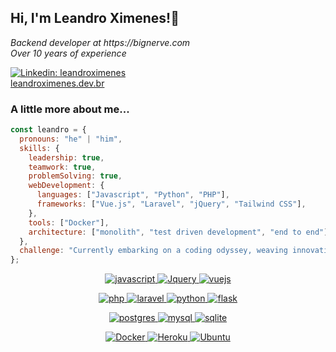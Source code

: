 <h2> Hi, I'm Leandro Ximenes!👋</h2>
<p>
 <em>
  Backend developer at https://bignerve.com</br>
  Over 10 years of experience
  </em>
</p>

[![Linkedin: leandroximenes](https://img.shields.io/badge/-leandroximenes-blue?style=flat-square&logo=Linkedin&logoColor=white&link=https://www.linkedin.com/in/leandroximenes/)](https://www.linkedin.com/in/leandroximenes/)
<br/>
[leandroximenes.dev.br](https://leandroximenes.dev.br)


### A little more about me...  

```javascript
const leandro = {
  pronouns: "he" | "him",
  skills: {
    leadership: true,
    teamwork: true,
    problemSolving: true,
    webDevelopment: {
      languages: ["Javascript", "Python", "PHP"],
      frameworks: ["Vue.js", "Laravel", "jQuery", "Tailwind CSS"],
    },
    tools: ["Docker"],
    architecture: ["monolith", "test driven development", "end to end"],
  },
  challenge: "Currently embarking on a coding odyssey, weaving innovation and precision into every line of code. 🚀",
};
```

 <p align="center">
  <a href="https://www.javascript.com/" target="_blank">
    <img src="https://img.shields.io/badge/JavaScript-323330?style=for-the-badge&logo=javascript&logoColor=F7DF1E" alt="javascript">
  </a>
  <a href="https://jquery.com/" target="_blank">
    <img src="https://img.shields.io/badge/jQuery-0769AD?style=for-the-badge&logo=jquery&logoColor=white" alt="Jquery">
  </a>
  <a href="https://vuejs.org/" target="_blank">
    <img src="https://img.shields.io/badge/Vue%20js-35495E?style=for-the-badge&logo=vuedotjs&logoColor=4FC08D" alt="vuejs">
  </a>
 </p>
 <p align="center">
  <a href="https://www.php.net/" target="_blank">
    <img src="https://img.shields.io/badge/PHP-777BB4?style=for-the-badge&logo=php&logoColor=white" alt="php">
  </a>
  <a href="https://laravel.com/" target="_blank">
    <img src="https://img.shields.io/badge/Laravel-FF2D20?style=for-the-badge&logo=laravel&logoColor=white" alt="laravel">
  </a>
   <a href="https://www.python.org/" target="_blank">
    <img src="https://img.shields.io/badge/Python-FFD43B?style=for-the-badge&logo=python&logoColor=blue" alt="python">
  </a>
   <a href="https://flask.palletsprojects.com/en/3.0.x/" target="_blank">
    <img src="https://img.shields.io/badge/Flask-000000?style=for-the-badge&logo=flask&logoColor=white" alt="flask">
  </a>
</p>
<p align="center">
   <a href="https://www.postgresql.org/" target="_blank">
    <img src="https://img.shields.io/badge/PostgreSQL-316192?style=for-the-badge&logo=postgresql&logoColor=white" alt="postgres">
  </a>
  <a href="https://www.mysql.com/" target="_blank">
    <img src="https://img.shields.io/badge/MySQL-005C84?style=for-the-badge&logo=mysql&logoColor=white" alt="mysql">
  </a>
  <a href="https://www.sqlite.org/index.html" target="_blank">
    <img src="https://img.shields.io/badge/Sqlite-003B57?style=for-the-badge&logo=sqlite&logoColor=white" alt="sqlite">
  </a>
  </p>
 <p align="center">
  <a href="https://www.docker.com" target="_blank">
    <img src="https://img.shields.io/badge/Docker-2CA5E0?style=for-the-badge&logo=docker&logoColor=white" alt="Docker">
  </a>
  <a href="https://www.heroku.com/" target="_blank">
    <img src="https://img.shields.io/badge/Heroku-430098?style=for-the-badge&logo=heroku&logoColor=white" alt="Heroku">
  </a>
  <a href="https://ubuntu.com/" target="_blank">
    <img src="https://img.shields.io/badge/Ubuntu-E95420?style=for-the-badge&logo=ubuntu&logoColor=white" alt="Ubuntu">
  </a>
</p>
